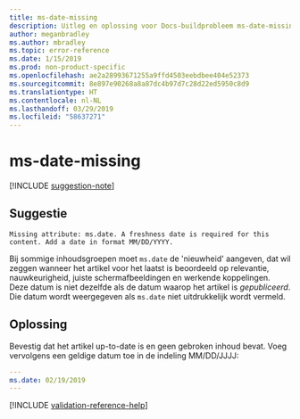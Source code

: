 ```yaml
---
title: ms-date-missing
description: Uitleg en oplossing voor Docs-buildprobleem ms-date-missing
author: meganbradley
ms.author: mbradley
ms.topic: error-reference
ms.date: 1/15/2019
ms.prod: non-product-specific
ms.openlocfilehash: ae2a28993671255a9ffd4503eebdbee404e52373
ms.sourcegitcommit: 8e897e90268a8a87dc4b97d7c28d22ed5950c8d9
ms.translationtype: HT
ms.contentlocale: nl-NL
ms.lasthandoff: 03/29/2019
ms.locfileid: "58637271"
---
```

# <a name="ms-date-missing"></a>ms-date-missing

[!INCLUDE [suggestion-note](includes/suggestion-note.md)]

## <a name="suggestion"></a>Suggestie

`Missing attribute: ms.date. A freshness date is required for this content. Add a date in format MM/DD/YYYY.`

Bij sommige inhoudsgroepen moet `ms.date` de 'nieuwheid' aangeven, dat wil zeggen wanneer het artikel voor het laatst is beoordeeld op relevantie, nauwkeurigheid, juiste schermafbeeldingen en werkende koppelingen. Deze datum is niet dezelfde als de datum waarop het artikel is *gepubliceerd*. Die datum wordt weergegeven als `ms.date` niet uitdrukkelijk wordt vermeld.

## <a name="resolution"></a>Oplossing

Bevestig dat het artikel up-to-date is en geen gebroken inhoud bevat. Voeg vervolgens een geldige datum toe in de indeling MM/DD/JJJJ:

```yml
---
ms.date: 02/19/2019
---
```

<!--make sure to add this file to your includes folder and verify the path-->
[!INCLUDE [validation-reference-help](includes/validation-reference-help.md)]
